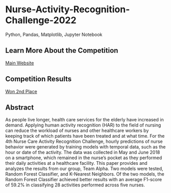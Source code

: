 # Nurse-Activity-Recognition-Challenge-2022
Python, Pandas, Matplotlib, Jupyter Notebook

## Learn More About the Competition

[Main Website](https://abc-research.github.io/challenge2022/)

## Competition Results

[Won 2nd Place](https://abc-research.github.io/challenge2022/results/)

## Abstract

As people live longer, health care services for the elderly have increased in demand. Applying human activity recognition (HAR) to the field of nursing can reduce the workload of nurses and other healthcare workers by keeping track of which patients have been treated and at what time. For the 4th Nurse Care Activity Recognition Challenge, hourly predictions of nurse behavior were generated by training models with temporal data, such as the hour or date of the activity. The data was collected in May and June 2018 on a smartphone, which remained in the nurse’s pocket as they performed their daily activities at a healthcare facility. This paper provides and analyzes the results from our group, Team Alpha. Two models were tested, Random Forest Classifier, and K-Nearest Neighbors. Of the two models, the Random Forest Classifier achieved better results with an average F1-score of 59.2\% in classifying 28 activities performed across five nurses.


